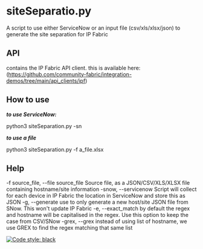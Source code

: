 # siteSeparatio.py
A script to use either ServiceNow or an input file (csv/xls/xlsx/json) to generate the site separation for IP Fabric

## API
contains the IP Fabric API client. this is available here: (https://github.com/community-fabric/integration-demos/tree/main/api_clients/ipf)

## How to use

***to use ServiceNow:***

python3 siteSeparation.py -sn

***to use a file***

python3 siteSeparation.py -f a_file.xlsx

## Help
  -f source_file, --file source_file
                        Source file, as a JSON/CSV/XLS/XLSX file containing hostname/site information
  -snow, --servicenow   Script will collect for each device in IP Fabric the location in ServiceNow and store this as JSON
  -g, --generate        use to only generate a new host/site JSON file from SNow. This won't update IP Fabric
  -e, --exact_match     by default the regex and hostname will be capitalised in the regex. Use this option to keep the case from CSV/SNow
  -grex, --grex         instead of using list of hostname, we use GREX to find the regex matching that same list


[![Code style: black](https://img.shields.io/badge/code%20style-black-000000.svg)](https://github.com/psf/black)

